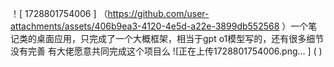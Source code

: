 ！[ 1728801754006 ] （https://github.com/user-attachments/assets/406b9ea3-4120-4e5d-a22e-3899db552568 ）一个笔记类的桌面应用，只完成了一个大概框架，相当于gpt o1模型写的，还有很多细节没有完善
有大佬愿意共同完成这个项目么
![正在上传1728801754006.png… ] ( )
